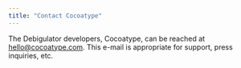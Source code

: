 ```yaml
---
title: "Contact Cocoatype"
---
```


The Debigulator developers, Cocoatype, can be reached at [hello@cocoatype.com](mailto:hello@cocoatype.com). This e-mail is appropriate for support, press inquiries, etc.